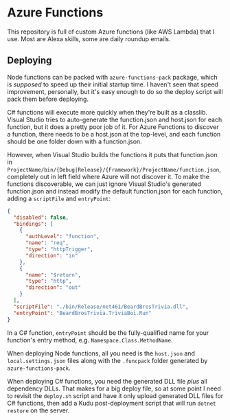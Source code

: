 # Azure Functions

This repository is full of custom Azure functions (like AWS Lambda) that I use. Most are Alexa skills, some are daily roundup emails. 

## Deploying

Node functions can be packed with `azure-functions-pack` package, which is *supposed* to speed up their initial startup time. I haven't seen that speed improvement, personally, but it's easy enough to do so the deploy script will pack them before deploying.

C# functions will execute more quickly when they're built as a classlib. Visual Studio tries to auto-generate the function.json and host.json for each function, but it does a pretty poor job of it. For Azure Functions to discover a function, there needs to be a host.json at the top-level, and each function should be one folder down with a function.json. 

However, when Visual Studio builds the functions it puts that function.json in `ProjectName/bin/{Debug|Release}/{Framework}/ProjectName/function.json`, completely out in left field where Azure will not discover it. To make the functions discoverable, we can just ignore Visual Studio's generated function.json and instead modify the default function.json for each function, adding a `scriptFile` and `entryPoint`:

```json
{
  "disabled": false,
  "bindings": [
    {
      "authLevel": "function",
      "name": "req",
      "type": "httpTrigger",
      "direction": "in"
    },
    {
      "name": "$return",
      "type": "http",
      "direction": "out"
    }
  ],
  "scriptFile": "./bin/Release/net461/BeardBrosTrivia.dll",
  "entryPoint": "BeardBrosTrivia.TriviaBoi.Run"
}
```

In a C# function, `entryPoint` should be the fully-qualified name for your function's entry method, e.g. `Namespace.Class.MethodName`. 

When deploying Node functions, all you need is the `host.json` and `local.settings.json` files along with the `.funcpack` folder generated by `azure-functions-pack`. 

When deploying C# functions, you need the generated DLL file *plus* all dependency DLLs. That makes for a big deploy file, so at some point I need to revisit the `deploy.sh` script and have it only upload generated DLL files for C# functions, then add a Kudu post-deployment script that will run `dotnet restore` on the server. 